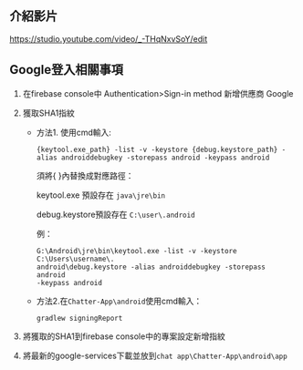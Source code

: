 ##  介紹影片

https://studio.youtube.com/video/_-THqNxvSoY/edit

##  Google登入相關事項

1. 在firebase console中 Authentication>Sign-in method 新增供應商 Google

2. 獲取SHA1指紋
    * 方法1. 使用cmd輸入: 

      ```terminal
      {keytool.exe_path} -list -v -keystore {debug.keystore_path} -alias androiddebugkey -storepass android -keypass android
      ```

      須將{ }內替換成對應路徑：
      
      keytool.exe 預設存在 `java\jre\bin` 

      debug.keystore預設存在 `C:\user\.android`

      例：    
      ```terminal
      G:\Android\jre\bin\keytool.exe -list -v -keystore C:\Users\username\.
      android\debug.keystore -alias androiddebugkey -storepass android 
      -keypass android
      ```

   * 方法2.在`Chatter-App\android`使用cmd輸入： 
       
         gradlew signingReport

3. 將獲取的SHA1到firebase console中的專案設定新增指紋

4. 將最新的google-services下載並放到`chat app\Chatter-App\android\app`
